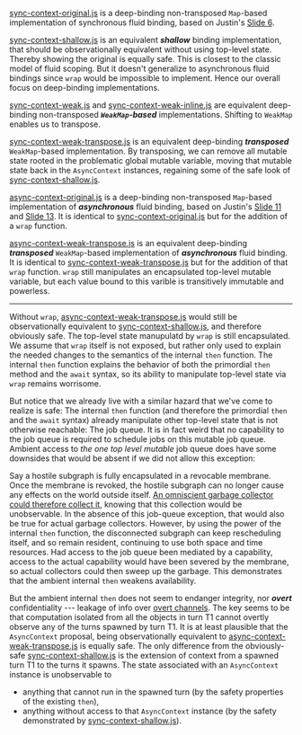 [sync-context-original.js](./sync-context-original.js) is a deep-binding non-transposed `Map`-based implementation of synchronous fluid binding, based on Justin's [Slide 6](https://docs.google.com/presentation/d/1yw4d0ca6v2Z2Vmrnac9E9XJFlC872LDQ4GFR17QdRzk/edit#slide=id.g198251ee25f_2_6).

[sync-context-shallow.js](sync-context-shallow.js) is an equivalent ***shallow*** binding implementation, that should be observationally equivalent without using top-level state. Thereby showing the original is equally safe. This is closest to the classic model of fluid scoping. But it doesn't generalize to asynchronous fluid bindings since `wrap` would be impossible to implement. Hence our overall focus on deep-binding implementations.

[sync-context-weak.js](./sync-context-weak.js) and [sync-context-weak-inline.js](./sync-context-weak-inline.js) are equivalent deep-binding non-transposed ***`WeakMap`-based*** implementations. Shifting to `WeakMap` enables us to transpose.

[sync-context-weak-transpose.js](./sync-context-weak-transpose.js) is an equivalent deep-binding ***transposed*** `WeakMap`-based implementation. By transposing, we can remove all mutable state rooted in the problematic global mutable variable, moving that mutable state back in the `AsyncContext` instances, regaining some of the safe look of [sync-context-shallow.js](sync-context-shallow.js).


[async-context-original.js](./async-context-original.js) is a deep-binding non-transposed `Map`-based implementation of ***asynchronous*** fluid binding, based on Justin's [Slide 11](https://docs.google.com/presentation/d/1yw4d0ca6v2Z2Vmrnac9E9XJFlC872LDQ4GFR17QdRzk/edit#slide=id.g18e6eaa50e1_0_192) and [Slide 13](https://docs.google.com/presentation/d/1yw4d0ca6v2Z2Vmrnac9E9XJFlC872LDQ4GFR17QdRzk/edit#slide=id.g191c1f7e99f_0_0). It is identical to [sync-context-original.js](./sync-context-original.js) but for the addition of a `wrap` function.

[async-context-weak-transpose.js](./async-context-weak-transpose.js) is an equivalent deep-binding ***transposed*** `WeakMap`-based implementation of ***asynchronous*** fluid binding. It is identical to [sync-context-weak-transpose.js](./sync-context-weak-transpose.js) but for the addition of that `wrap` function. `wrap` still manipulates an encapsulated top-level mutable variable, but each value bound to this varible is transitively immutable and powerless.

---

Without `wrap`, [async-context-weak-transpose.js](./async-context-weak-transpose.js) would still be observationally equivalent to [sync-context-shallow.js](sync-context-shallow.js), and therefore obviously safe. The top-level state manupulatd by `wrap` is still encapsulated. We assume that `wrap` itself is not exposed, but rather only used to explain the needed changes to the semantics of the internal `then` function. The internal `then` function explains the behavior of both the primordial `then` method and the `await` syntax, so its ability to manipulate top-level state via `wrap` remains worrisome.

But notice that we already live with a similar hazard that we've come to realize is safe: The internal `then` function (and therefore the primordial `then` and the `await` syntax) already manipulate other top-level state that is not otherwise reachable: The job queue. It is in fact weird that no capability to the job queue is required to schedule jobs on this mutable job queue. Ambient access to *the one top level mutable* job queue does have some downsides that would be absent if we did not allow this exception:

Say a hostile subgraph is fully encapsulated in a revocable membrane. Once the membrane is revoked, the hostile subgraph can no longer cause any effects on the world outside itself. [An omniscient garbage collector could therefore collect it](https://www.youtube.com/watch?v=oBqeDYETXME&list=PLKr-mvz8uvUgybLg53lgXSeLOp4BiwvB2&index=5&t=1574s), knowing that this collection would be unobservable. In the absence of this job-queue exception, that would also be true for actual garbage collectors. However, by using the power of the internal `then` function, the disconnected subgraph can keep rescheduling itself, and so remain resident, continuing to use both space and time resources. Had access to the job queue been mediated by a capability, access to the actual capability would have been severed by the membrane, so actual collectors could then sweep up the garbage. This demonstrates that the ambient internal `then` weakens availability.

But the ambient internal `then` does not seem to endanger integrity, nor ***overt*** confidentiality --- leakage of info over [overt channels](https://agoric.com/blog/all/taxonomy-of-security-issues/). The key seems to be that computation isolated from all the objects in turn T1 cannot overtly observe any of the turns spawned by turn T1. It is at least plausible that the `AsyncContext` proposal, being observationally equivalent to [async-context-weak-transpose.js](./async-context-weak-transpose.js) is equally safe. The only difference from the obviously-safe [sync-context-shallow.js](sync-context-shallow.js) is the extension of context from a spawned turn T1 to the turns it spawns. The state associated with an `AsyncContext` instance is unobservable to
   * anything that cannot run in the spawned turn (by the safety properties of the existing `then`),
   * anything without access to that `AsyncContext` instance (by the safety demonstrated by [sync-context-shallow.js](sync-context-shallow.js)).
